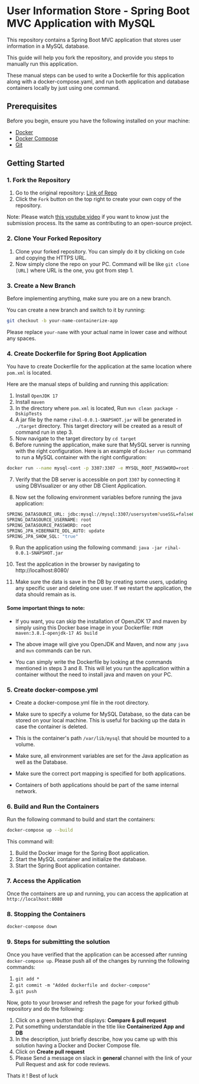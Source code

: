 # User Information Store - Spring Boot MVC Application with MySQL

This repository contains a Spring Boot MVC application that stores user information in a MySQL database. 

This guide will help you fork the repository, and provide you steps to manually run this application.

These manual steps can be used to write a Dockerfile for this application along with a docker-compose.yaml, and run both application and database containers locally by just using one command.

## Prerequisites

Before you begin, ensure you have the following installed on your machine:

- [Docker](https://docs.docker.com/get-docker/)
- [Docker Compose](https://docs.docker.com/compose/install/)
- [Git](https://git-scm.com/)

## Getting Started

### 1. Fork the Repository

1. Go to the original repository: [Link of Repo](https://github.com/CodelineAtyab/UserInfoStoreApp)
2. Click the `Fork` button on the top right to create your own copy of the repository.

Note: Please watch [this youtube video](https://www.youtube.com/watch?v=CML6vfKjQss) if you want to know just the submission process. Its the same as contributing to an open-source project.

### 2. Clone Your Forked Repository

1. Clone your forked repository. You can simply do it by clicking on `Code` and copying the HTTPS URL.
2. Now simply clone the repo on your PC. Command will be like `git clone [URL]` where URL is the one, you got from step 1.

### 3. Create a New Branch
Before implementing anything, make sure you are on a new branch.

You can create a new branch and switch to it by running:
```bash
git checkout -b your-name-containerize-app
```
Please replace `your-name` with your actual name in lower case and without any spaces.

### 4. Create Dockerfile for Spring Boot Application
You have to create Dockerfile for the application at the same location where `pom.xml` is located.

Here are the manual steps of building and running this application:

1. Install `OpenJDK 17`
2. Install `maven`
3. In the directory where `pom.xml` is located, Run `mvn clean package -DskipTests`
4. A jar file by the name `rihal-0.0.1-SNAPSHOT.jar` will be generated in `./target` directory. This target directory will be created as a result of command run in step 3.
5. Now navigate to the target directory by `cd target`
6. Before running the application, make sure that MySQL server is running with the right configuration. Here is an example of `docker run` command to run a MySQL container with the right configuration: 

```bash
docker run --name mysql-cont -p 3307:3307 -e MYSQL_ROOT_PASSWORD=root -e MYSQL_DATABASE=usersystem -e MYSQL_PASSWORD=root -e MYSQL_TCP_PORT=3307 mysql:9.0.0
```

7. Verify that the DB server is accessible on port `3307` by connecting it using DBVisualizer or any other DB Client Application.

8. Now set the following environment variables before running the java application:
```bash
SPRING_DATASOURCE_URL: jdbc:mysql://mysql:3307/usersystem?useSSL=false&serverTimezone=UTC&createDatabaseIfNotExist=true&allowPublicKeyRetrieval=true
SPRING_DATASOURCE_USERNAME: root
SPRING_DATASOURCE_PASSWORD: root
SPRING_JPA_HIBERNATE_DDL_AUTO: update
SPRING_JPA_SHOW_SQL: "true"
```

9. Run the application using the following command: `java -jar rihal-0.0.1-SNAPSHOT.jar`

10. Test the application in the browser by navigating to http://localhost:8080/

11. Make sure the data is save in the DB by creating some users, updating any specific user and deleting one user. If we restart the application, the data should remain as is.

#### Some important things to note:

- If you want, you can skip the installation of OpenJDK 17 and maven by simply using this Docker base image in your Dockerfile: `FROM maven:3.8.1-openjdk-17 AS build`

- The above image will give you OpenJDK and Maven, and now any `java` and `mvn` commands can be run.

- You can simply write the Dockerfile by looking at the commands mentioned in steps 3 and 8. This will let you run the application within a container without the need to install java and maven on your PC.

### 5. Create docker-compose.yml

- Create a docker-compose.yml file in the root directory.

- Make sure to specify a volume for MySQL Database, so the data can be stored on your local machine. This is useful for backing up the data in case the container is deleted.

- This is the container's path `/var/lib/mysql` that should be mounted to a volume.

- Make sure, all environment variables are set for the Java application as well as the Database.

- Make sure the correct port mapping is specified for both applications.

- Containers of both applications should be part of the same internal network.


### 6. Build and Run the Containers
Run the following command to build and start the containers:
```bash
docker-compose up --build
```
This command will:

1. Build the Docker image for the Spring Boot application.
2. Start the MySQL container and initialize the database.
3. Start the Spring Boot application container.

### 7. Access the Application
Once the containers are up and running, you can access the application at `http://localhost:8080`

### 8. Stopping the Containers
```bash
docker-compose down
```

### 9. Steps for submitting the solution
Once you have verified that the application can be accessed after running `docker-compose up`. Please push all of the changes by running the following commands:

1. `git add *`
2. `git commit -m "Added dockerfile and docker-compose"`
3. `git push`

Now, goto to your browser and refresh the page for your forked github repository and do the following:

1. Click on a green button that displays: **Compare & pull request** 
2. Put something understandable in the title like **Containerized App and DB**
3. In the description, just briefly describe, how you came up with this solution having a Docker and Docker Compose file.
4. Click on **Create pull request**
5. Please Send a message on slack in **general** channel with the link of your Pull Request and ask for code reviews.

Thats it !
Best of luck
